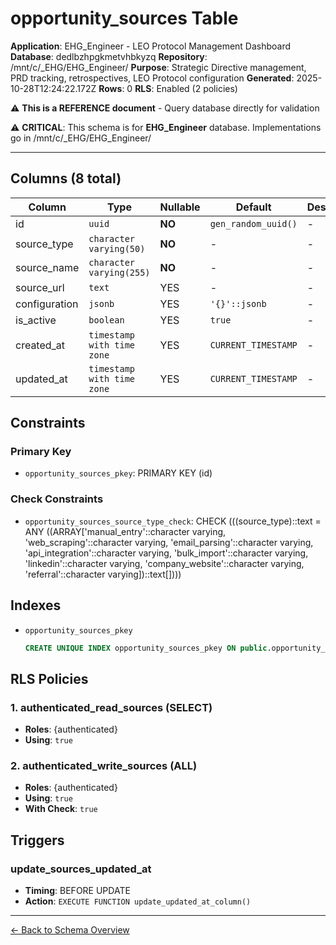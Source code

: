 # opportunity_sources Table

**Application**: EHG_Engineer - LEO Protocol Management Dashboard
**Database**: dedlbzhpgkmetvhbkyzq
**Repository**: /mnt/c/_EHG/EHG_Engineer/
**Purpose**: Strategic Directive management, PRD tracking, retrospectives, LEO Protocol configuration
**Generated**: 2025-10-28T12:24:22.172Z
**Rows**: 0
**RLS**: Enabled (2 policies)

⚠️ **This is a REFERENCE document** - Query database directly for validation

⚠️ **CRITICAL**: This schema is for **EHG_Engineer** database. Implementations go in /mnt/c/_EHG/EHG_Engineer/

---

## Columns (8 total)

| Column | Type | Nullable | Default | Description |
|--------|------|----------|---------|-------------|
| id | `uuid` | **NO** | `gen_random_uuid()` | - |
| source_type | `character varying(50)` | **NO** | - | - |
| source_name | `character varying(255)` | **NO** | - | - |
| source_url | `text` | YES | - | - |
| configuration | `jsonb` | YES | `'{}'::jsonb` | - |
| is_active | `boolean` | YES | `true` | - |
| created_at | `timestamp with time zone` | YES | `CURRENT_TIMESTAMP` | - |
| updated_at | `timestamp with time zone` | YES | `CURRENT_TIMESTAMP` | - |

## Constraints

### Primary Key
- `opportunity_sources_pkey`: PRIMARY KEY (id)

### Check Constraints
- `opportunity_sources_source_type_check`: CHECK (((source_type)::text = ANY ((ARRAY['manual_entry'::character varying, 'web_scraping'::character varying, 'email_parsing'::character varying, 'api_integration'::character varying, 'bulk_import'::character varying, 'linkedin'::character varying, 'company_website'::character varying, 'referral'::character varying])::text[])))

## Indexes

- `opportunity_sources_pkey`
  ```sql
  CREATE UNIQUE INDEX opportunity_sources_pkey ON public.opportunity_sources USING btree (id)
  ```

## RLS Policies

### 1. authenticated_read_sources (SELECT)

- **Roles**: {authenticated}
- **Using**: `true`

### 2. authenticated_write_sources (ALL)

- **Roles**: {authenticated}
- **Using**: `true`
- **With Check**: `true`

## Triggers

### update_sources_updated_at

- **Timing**: BEFORE UPDATE
- **Action**: `EXECUTE FUNCTION update_updated_at_column()`

---

[← Back to Schema Overview](../database-schema-overview.md)
